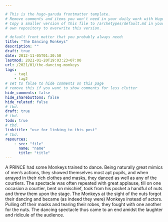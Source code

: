 ```yaml
---

# This is the hugo-garuda frontmatter template.
# Remove comments and items you won't need in your daily work with Hugo.
# Copy a smaller version of this file to /archetypes/default.md in your
# own repository to overwrite this version.

# default front matter that you probably always need:
title: "The Dancing Monkeys"
description: ""
draft: true
date: 2012-11-05T01:30:50
lastmod: 2021-01-20T19:03:23+07:00
url: /2021/01/the-dancing-monkeys
tags:
    - tag1
    - tag2
# set to false to hide comments on this page
# remove this if you want to show comments for less clutter
hide_comments: false
hide_sharebuttons: false
hide_related: false
# tbd.
draft: true
# tbd.
todo: true
# tbd.
linktitle: "use for linking to this post"
# tbd.
resources:
    - src: "file"
      name: "name"
      title: "title"
---
```

A PRINCE had some Monkeys trained to dance. Being naturally great mimics of men’s actions, they showed themselves most apt pupils, and when arrayed in their rich clothes and masks, they danced as well as any of the courtiers. The spectacle was often repeated with great applause, till on one occasion a courtier, bent on mischief, took from his pocket a handful of nuts and threw them upon the stage. The Monkeys at the sight of the nuts forgot their dancing and became (as indeed they were) Monkeys instead of actors. Pulling off their masks and tearing their robes, they fought with one another for the nuts. The dancing spectacle thus came to an end amidst the laughter and ridicule of the audience.
